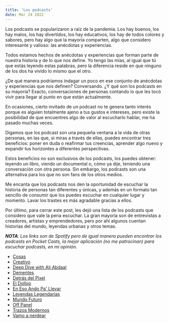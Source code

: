 ```yaml
---
title: 'Los podcasts'
date: Mar 24 2022
---
```


Los podcasts se popularizaron a raíz de la pandemia. Los hay buenos, los hay malos, los hay divertidos, los hay educativos, los hay de todos colores y sabores, pero hay algo que la mayoría comparten, algo que considero interesante y valioso: las anécdotas y experiencias.

Todos estamos hechos de anécdotas y experiencias que forman parte de nuestra historia y de lo que nos define. Yo tengo las mías, al igual que tú que estás leyendo estas palabras, pero la diferencia reside en que ninguno de los dos ha vivido lo mismo que el otro.

¿De qué manera podríamos indagar un poco en ese conjunto de anécdotas y experiencias que nos definen? Conversando. ¿Y qué son los podcasts en su mayoría? Exacto, conversaciones de personas contando lo que les tocó vivir para llegar al punto en que están actualmente.

En ocasiones, cierto invitado de un podcast no te genera tanto interés porque es alguien totalmente ajeno a tus gustos e intereses, pero existe la posibilidad de que encuentres algo de valor al escucharlo hablar, me ha pasado muchas veces.

Digamos que los podcast son una pequeña ventana a la vida de otras personas, en las que, si miras a través de ellas, puedes encontrar tres beneficios: poner en duda o reafirmar tus creencias, aprender algo nuevo y expandir tus horizontes a diferentes perspectivas.

Estos beneficios no son exclusivos de los podcasts, los puedes obtener: leyendo un libro, viendo un documental o, cómo ya dije, teniendo una conversación con otra persona. Sin embargo, los podcasts son una alternativa para los que no son fans de los otros medios.

Me encanta que los podcasts nos den la oportunidad de escuchar la historia de personas tan diferentes y únicas, y además en un formato tan sencillo de consumir que los puedes escuchar en cualquier lugar y momento. Lavar los trastes es más agradable gracias a ellos.

Por último, para cerrar este post, les dejó una lista de los podcasts que considero que vale la pena escuchar. La gran mayoría son de entrevistas a creadores, artistas y emprendedores, pero por ahí algunos cuentan historias del mundo, leyendas urbanas y otros temas.

***NOTA**: Los links son de Spotify pero de igual manera pueden encontrar los podcasts en Pocket Casts, la mejor aplicación (no me patrocinan) para escuchar podcasts, en mi opinión.*

- [Cosas](https://open.spotify.com/show/5eGKwDdheB8QFmyH9JG2Uw?si=9114f89ef3c0409d)
- [Creativo](https://open.spotify.com/show/5Wik1DfA7kLiqRP9wNwFap?si=3d73378a7d7843c5)
- [Deep Dive with Ali Abdaal](https://open.spotify.com/show/7gZkflCpck1rTixj8M7yHt?si=43fa0338362043cc)
- [Dementes](https://open.spotify.com/show/7fCg639qboFJEiOqgNexIc?si=83ff2c3e84ef4de4)
- [Detrás del Pixel](https://open.spotify.com/show/52ebaRXMtPKhvRvVI7Tpui?si=e3e4999abca3433d)
- [El Dollop](https://open.spotify.com/show/5o5VNgyXWpa1161ppev6ml?si=cde0849e958447c0)
- [En Eso Ando Pa' Llevar](https://open.spotify.com/show/11Dc75Zgr2RAIjTQUcGRH9)
- [Leyendas Legendarias](https://open.spotify.com/show/6wF969GfLUfypoKaicH5gr?si=e187c47c383a4dc4)
- [Mundo Futuro](https://open.spotify.com/show/5ZldFoVYM0Orm9ai06t0o4?si=b3c9b2d1b8674664)
- [Off Panel](https://open.spotify.com/show/6FpkvrivTCG3HVRpCLTlqo?si=c72af432970b4cbf)
- [Trazos Modernos](https://open.spotify.com/show/3KHCp0MCrzBX57yeDjmurk?si=d1beef72e0a14448)
- [Vamo a nerdear](https://open.spotify.com/show/28ayjEhJRoahyMuhCwBE1Is)